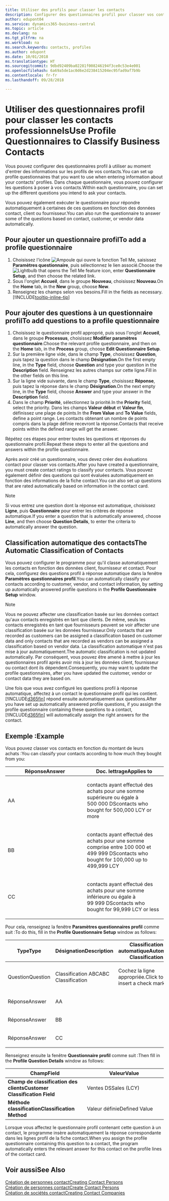```yaml
---
title: Utiliser des profils pour classer les contacts
description: Configurer des questionnaires profil pour classer vos contacts professionnels
author: edupont04
ms.service: dynamics365-business-central
ms.topic: article
ms.devlang: na
ms.tgt_pltfrm: na
ms.workload: na
ms.search.keywords: contacts, profiles
ms.author: edupont
ms.date: 10/01/2018
ms.translationtype: HT
ms.sourcegitcommit: 9dbd92409ba02281f008246194f3ce0c53e4e001
ms.openlocfilehash: 6a69a5de1ac0d6e2d238415204ec95fad9af7b9b
ms.contentlocale: fr-fr
ms.lasthandoff: 09/28/2018

---
```


# <a name="use-profile-questionnaires-to-classify-business-contacts"></a><span data-ttu-id="da3d5-103">Utiliser des questionnaires profil pour classer les contacts professionnels</span><span class="sxs-lookup"><span data-stu-id="da3d5-103">Use Profile Questionnaires to Classify Business Contacts</span></span>
<span data-ttu-id="da3d5-104">Vous pouvez configurer des questionnaires profil à utiliser au moment d'entrer des informations sur les profils de vos contacts.</span><span class="sxs-lookup"><span data-stu-id="da3d5-104">You can set up profile questionnaires that you want to use when entering information about your contacts' profiles.</span></span> <span data-ttu-id="da3d5-105">Dans chaque questionnaire, vous pouvez configurer les questions à poser à vos contacts.</span><span class="sxs-lookup"><span data-stu-id="da3d5-105">Within each questionnaire, you can set up the different questions you intend to ask your contacts.</span></span>  

<span data-ttu-id="da3d5-106">Vous pouvez également exécuter le questionnaire pour répondre automatiquement à certaines de ces questions en fonction des données contact, client ou fournisseur.</span><span class="sxs-lookup"><span data-stu-id="da3d5-106">You can also run the questionnaire to answer some of the questions based on contact, customer, or vendor data automatically.</span></span>  

## <a name="to-add-a-profile-questionnaire"></a><span data-ttu-id="da3d5-107">Pour ajouter un questionnaire profil</span><span class="sxs-lookup"><span data-stu-id="da3d5-107">To add a profile questionnaire</span></span>
1.  <span data-ttu-id="da3d5-108">Choisissez l'icône ![Ampoule qui ouvre la fonction Tell Me](media/ui-search/search_small.png "Dites-moi ce que vous voulez faire"), saisissez **Paramètres questionnaire**, puis sélectionnez le lien associé.</span><span class="sxs-lookup"><span data-stu-id="da3d5-108">Choose the ![Lightbulb that opens the Tell Me feature](media/ui-search/search_small.png "Tell me what you want to do") icon, enter **Questionnaire Setup**, and then choose the related link.</span></span>  
2.  <span data-ttu-id="da3d5-109">Sous l'onglet **Accueil**, dans le groupe **Nouveau**, choisissez **Nouveau**.</span><span class="sxs-lookup"><span data-stu-id="da3d5-109">On the **Home** tab, in the **New** group, choose **New**.</span></span>  
3.  <span data-ttu-id="da3d5-110">Renseignez les champs selon vos besoins.</span><span class="sxs-lookup"><span data-stu-id="da3d5-110">Fill in the fields as necessary.</span></span> [!INCLUDE[tooltip-inline-tip](includes/tooltip-inline-tip_md.md)]  

## <a name="to-add-questions-to-a-profile-questionnaire"></a><span data-ttu-id="da3d5-111">Pour ajouter des questions à un questionnaire profil</span><span class="sxs-lookup"><span data-stu-id="da3d5-111">To add questions to a profile questionnaire</span></span>
1.  <span data-ttu-id="da3d5-112">Choisissez le questionnaire profil approprié, puis sous l'onglet **Accueil**, dans le groupe **Processus**, choisissez **Modifier paramètres questionnaire**.</span><span class="sxs-lookup"><span data-stu-id="da3d5-112">Choose the relevant profile questionnaire, and then on the **Home** tab, in the **Process** group, choose **Edit Questionnaire Setup**.</span></span>  
2.  <span data-ttu-id="da3d5-113">Sur la première ligne vide, dans le champ **Type**, choisissez **Question**, puis tapez la question dans le champ **Désignation**.</span><span class="sxs-lookup"><span data-stu-id="da3d5-113">On the first empty line, in the **Type** field, choose **Question** and type your question in the **Description** field.</span></span> <span data-ttu-id="da3d5-114">Renseignez les autres champs sur cette ligne.</span><span class="sxs-lookup"><span data-stu-id="da3d5-114">Fill in the other fields on this line.</span></span>  
3.  <span data-ttu-id="da3d5-115">Sur la ligne vide suivante, dans le champ **Type**, choisissez **Réponse**, puis tapez la réponse dans le champ **Désignation**.</span><span class="sxs-lookup"><span data-stu-id="da3d5-115">On the next empty line, in the **Type** field, choose **Answer** and type your answer in the **Description** field.</span></span>  
4.  <span data-ttu-id="da3d5-116">Dans le champ **Priorité**, sélectionnez la priorité.</span><span class="sxs-lookup"><span data-stu-id="da3d5-116">In the **Priority** field, select the priority.</span></span> <span data-ttu-id="da3d5-117">Dans les champs **Valeur début** et **Valeur fin**, définissez une plage de points.</span><span class="sxs-lookup"><span data-stu-id="da3d5-117">In the **From Value** and **To Value** fields, define a point range.</span></span> <span data-ttu-id="da3d5-118">Les contacts obtenant un nombre de points compris dans la plage définie recevront la réponse.</span><span class="sxs-lookup"><span data-stu-id="da3d5-118">Contacts that receive points within the defined range will get the answer.</span></span>  

<span data-ttu-id="da3d5-119">Répétez ces étapes pour entrer toutes les questions et réponses du questionnaire profil.</span><span class="sxs-lookup"><span data-stu-id="da3d5-119">Repeat these steps to enter all the questions and answers within the profile questionnaire.</span></span>

<span data-ttu-id="da3d5-120">Après avoir créé un questionnaire, vous devez créer des évaluations contact pour classer vos contacts.</span><span class="sxs-lookup"><span data-stu-id="da3d5-120">After you have created a questionnaire, you must create contact ratings to classify your contacts.</span></span> <span data-ttu-id="da3d5-121">Vous pouvez également définir des questions qui sont évaluées automatiquement en fonction des informations de la fiche contact.</span><span class="sxs-lookup"><span data-stu-id="da3d5-121">You can also set up questions that are rated automatically based on information in the contact card.</span></span>  

> [!NOTE]
> <span data-ttu-id="da3d5-122">Si vous entrez une question dont la réponse est automatique, choisissez <STRONG>Ligne</STRONG>, puis <STRONG>Questionnaire</STRONG> pour entrer les critères de réponse automatique.</span><span class="sxs-lookup"><span data-stu-id="da3d5-122">If you enter a question that is automatically answered, choose <STRONG>Line</STRONG>, and then choose <STRONG>Question Details</STRONG>, to enter the criteria to automatically answer the question.</span></span>

## <a name="the-automatic-classification-of-contacts"></a><span data-ttu-id="da3d5-123">Classification automatique des contacts</span><span class="sxs-lookup"><span data-stu-id="da3d5-123">The Automatic Classification of Contacts</span></span>
<span data-ttu-id="da3d5-124">Vous pouvez configurer le programme pour qu'il classe automatiquement les contacts en fonction des données client, fournisseur et contact. Pour cela, configurez des questions profil à réponse automatique dans la fenêtre **Paramètres questionnaires profil**.</span><span class="sxs-lookup"><span data-stu-id="da3d5-124">You can automatically classify your contacts according to customer, vendor, and contact information, by setting up automatically answered profile questions in the **Profile Questionnaire Setup** window.</span></span>  

> [!NOTE]
> <span data-ttu-id="da3d5-125">Vous ne pouvez affecter une classification basée sur les données contact qu'aux contacts enregistrés en tant que clients. De même, seuls les contacts enregistrés en tant que fournisseurs peuvent se voir affecter une classification basée sur les données fournisseur.</span><span class="sxs-lookup"><span data-stu-id="da3d5-125">Only contacts that are recorded as customers can be assigned a classification based on customer data and only contacts that are recorded as vendors can be assigned a classification based on vendor data.</span></span> <span data-ttu-id="da3d5-126">La classification automatique n'est pas mise à jour automatiquement.</span><span class="sxs-lookup"><span data-stu-id="da3d5-126">The automatic classification is not updated automatically.</span></span> <span data-ttu-id="da3d5-127">Par conséquent, vous pouvez être amené à mettre à jour les questionnaires profil après avoir mis à jour les données client, fournisseur ou contact dont ils dépendent.</span><span class="sxs-lookup"><span data-stu-id="da3d5-127">Consequently, you may want to update the profile questionnaires, after you have updated the customer, vendor or contact data they are based on.</span></span>  

<span data-ttu-id="da3d5-128">Une fois que vous avez configuré les questions profil à réponse automatique, affectez à un contact le questionnaire profil qui les contient. [!INCLUDE[d365fin](includes/d365fin_md.md)] répond ensuite automatiquement aux questions.</span><span class="sxs-lookup"><span data-stu-id="da3d5-128">After you have set up automatically answered profile questions, if you assign the profile questionnaire containing these questions to a contact, [!INCLUDE[d365fin](includes/d365fin_md.md)] will automatically assign the right answers for the contact.</span></span>  

## <a name="example"></a><span data-ttu-id="da3d5-129">Exemple :</span><span class="sxs-lookup"><span data-stu-id="da3d5-129">Example</span></span>
<span data-ttu-id="da3d5-130">Vous pouvez classer vos contacts en fonction du montant de leurs achats :</span><span class="sxs-lookup"><span data-stu-id="da3d5-130">You can classify your contacts according to how much they bought from you:</span></span>

<table>
<colgroup>
<col style="width: 50%" />
<col style="width: 50%" />
</colgroup>
<thead>
<tr class="header">
<th><span data-ttu-id="da3d5-131"><strong>Réponse</strong></span><span class="sxs-lookup"><span data-stu-id="da3d5-131"><strong>Answer</strong></span></span></th>
<th><span data-ttu-id="da3d5-132"><strong>Doc. lettrage</strong></span><span class="sxs-lookup"><span data-stu-id="da3d5-132"><strong>Applies to</strong></span></span></th>
</tr>
</thead>
<tbody>
<tr class="odd">
<td><p><span data-ttu-id="da3d5-133">A</span><span class="sxs-lookup"><span data-stu-id="da3d5-133">A</span></span></p></td>
<td><p><span data-ttu-id="da3d5-134">contacts ayant effectué des achats pour une somme supérieure ou égale à 500 000 DS</span><span class="sxs-lookup"><span data-stu-id="da3d5-134">contacts who bought for 500,000 LCY or more</span></span></p></td>
</tr>
<tr class="even">
<td><p><span data-ttu-id="da3d5-135">B</span><span class="sxs-lookup"><span data-stu-id="da3d5-135">B</span></span></p></td>
<td><p><span data-ttu-id="da3d5-136">contacts ayant effectué des achats pour une somme comprise entre 100 000 et 499 999 DS</span><span class="sxs-lookup"><span data-stu-id="da3d5-136">contacts who bought for 100,000 up to 499,999 LCY</span></span></p></td>
</tr>
<tr class="odd">
<td><p><span data-ttu-id="da3d5-137">C</span><span class="sxs-lookup"><span data-stu-id="da3d5-137">C</span></span></p></td>
<td><p><span data-ttu-id="da3d5-138">contacts ayant effectué des achats pour une somme inférieure ou égale à 99 999 DS</span><span class="sxs-lookup"><span data-stu-id="da3d5-138">contacts who bought for 99,999 LCY or less</span></span></p></td>
</tr>
</tbody>
</table>

<span data-ttu-id="da3d5-139">Pour cela, renseignez la fenêtre **Paramètres questionnaires profil** comme suit :</span><span class="sxs-lookup"><span data-stu-id="da3d5-139">To do this, fill in the **Profile Questionnaire Setup** window as follows:</span></span>


<table>
<colgroup>
<col style="width: 20%" />
<col style="width: 20%" />
<col style="width: 20%" />
<col style="width: 20%" />
<col style="width: 20%" />
</colgroup>
<thead>
<tr class="header">
<th><span data-ttu-id="da3d5-140"><strong>Type</strong></span><span class="sxs-lookup"><span data-stu-id="da3d5-140"><strong>Type</strong></span></span></th>
<th><span data-ttu-id="da3d5-141"><strong>Désignation</strong></span><span class="sxs-lookup"><span data-stu-id="da3d5-141"><strong>Description</strong></span></span></th>
<th><span data-ttu-id="da3d5-142"><strong>Classification automatique</strong></span><span class="sxs-lookup"><span data-stu-id="da3d5-142"><strong>Automatic Classification</strong></span></span></th>
<th><span data-ttu-id="da3d5-143"><strong>Valeur début</strong></span><span class="sxs-lookup"><span data-stu-id="da3d5-143"><strong>From Value</strong></span></span></th>
<th><span data-ttu-id="da3d5-144"><strong>Valeur fin</strong></span><span class="sxs-lookup"><span data-stu-id="da3d5-144"><strong>To Value</strong></span></span></th>
</tr>
</thead>
<tbody>
<tr class="odd">
<td><p><span data-ttu-id="da3d5-145">Question</span><span class="sxs-lookup"><span data-stu-id="da3d5-145">Question</span></span></p></td>
<td><p><span data-ttu-id="da3d5-146">Classification ABC</span><span class="sxs-lookup"><span data-stu-id="da3d5-146">ABC Classification</span></span></p></td>
<td><p><span data-ttu-id="da3d5-147">Cochez la ligne appropriée.</span><span class="sxs-lookup"><span data-stu-id="da3d5-147">Click to insert a check mark</span></span></p></td>
<td><p> </p></td>
<td><p> </p></td>
</tr>
<tr class="even">
<td><p><span data-ttu-id="da3d5-148">Réponse</span><span class="sxs-lookup"><span data-stu-id="da3d5-148">Answer</span></span></p></td>
<td><p><span data-ttu-id="da3d5-149">A</span><span class="sxs-lookup"><span data-stu-id="da3d5-149">A</span></span></p></td>
<td><p> </p></td>
<td><p><span data-ttu-id="da3d5-150">500,000</span><span class="sxs-lookup"><span data-stu-id="da3d5-150">500,000</span></span></p></td>
<td><p> </p></td>
</tr>
<tr class="odd">
<td><p><span data-ttu-id="da3d5-151">Réponse</span><span class="sxs-lookup"><span data-stu-id="da3d5-151">Answer</span></span></p></td>
<td><p><span data-ttu-id="da3d5-152">B</span><span class="sxs-lookup"><span data-stu-id="da3d5-152">B</span></span></p></td>
<td><p> </p></td>
<td><p><span data-ttu-id="da3d5-153">100,000</span><span class="sxs-lookup"><span data-stu-id="da3d5-153">100,000</span></span></p></td>
<td><p><span data-ttu-id="da3d5-154">499 999</span><span class="sxs-lookup"><span data-stu-id="da3d5-154">499,999</span></span></p></td>
</tr>
<tr class="even">
<td><p><span data-ttu-id="da3d5-155">Réponse</span><span class="sxs-lookup"><span data-stu-id="da3d5-155">Answer</span></span></p></td>
<td><p><span data-ttu-id="da3d5-156">C</span><span class="sxs-lookup"><span data-stu-id="da3d5-156">C</span></span></p></td>
<td><p> </p></td>
<td><p> </p></td>
<td><p><span data-ttu-id="da3d5-157">99 999</span><span class="sxs-lookup"><span data-stu-id="da3d5-157">99,999</span></span></p></td>
</tr>
</tbody>
</table>

<span data-ttu-id="da3d5-158">Renseignez ensuite la fenêtre **Questionnaire profil** comme suit :</span><span class="sxs-lookup"><span data-stu-id="da3d5-158">Then fill in the **Profile Question Details** window as follows:</span></span>
<table>
<colgroup>
<col style="width: 50%" />
<col style="width: 50%" />
</colgroup>
<thead>
<tr class="header">
<th><span data-ttu-id="da3d5-159"><strong>Champ</strong></span><span class="sxs-lookup"><span data-stu-id="da3d5-159"><strong>Field</strong></span></span></th>
<th><span data-ttu-id="da3d5-160"><strong>Valeur</strong></span><span class="sxs-lookup"><span data-stu-id="da3d5-160"><strong>Value</strong></span></span></th>
</tr>
</thead>
<tbody>
<tr>
<td><span data-ttu-id="da3d5-161"><strong>Champ de classification des clients</strong></span><span class="sxs-lookup"><span data-stu-id="da3d5-161"><strong>Customer Classification Field</strong></span></span></td>
<td><span data-ttu-id="da3d5-162"><emphasis>Ventes DS</emphasis></span><span class="sxs-lookup"><span data-stu-id="da3d5-162"><emphasis>Sales (LCY)</emphasis></span></span></td>
</tr>
<tr>
<td><span data-ttu-id="da3d5-163"><strong>Méthode classification</strong></span><span class="sxs-lookup"><span data-stu-id="da3d5-163"><strong>Classification Method</strong></span></span></td>
<td><span data-ttu-id="da3d5-164"><emphasis>Valeur définie</emphasis></span><span class="sxs-lookup"><span data-stu-id="da3d5-164"><emphasis>Defined Value</emphasis></span></span></td>
</tr>
</tbody>
</table>

<span data-ttu-id="da3d5-165">Lorsque vous affectez le questionnaire profil contenant cette question à un contact, le programme insère automatiquement la réponse correspondante dans les lignes profil de la fiche contact.</span><span class="sxs-lookup"><span data-stu-id="da3d5-165">When you assign the profile questionnaire containing this question to a contact, the program automatically enters the relevant answer for this contact on the profile lines of the contact card.</span></span>

## <a name="see-also"></a><span data-ttu-id="da3d5-166">Voir aussi</span><span class="sxs-lookup"><span data-stu-id="da3d5-166">See Also</span></span>
[<span data-ttu-id="da3d5-167">Création de personnes contact</span><span class="sxs-lookup"><span data-stu-id="da3d5-167">Creating Contact Persons</span></span>](marketing-create-contact-persons.md)  
[<span data-ttu-id="da3d5-168">Création de personnes contact</span><span class="sxs-lookup"><span data-stu-id="da3d5-168">Create Contact Persons</span></span>](marketing-how-create-contact-persons.md)  
[<span data-ttu-id="da3d5-169">Création de sociétés contact</span><span class="sxs-lookup"><span data-stu-id="da3d5-169">Creating Contact Companies</span></span>](marketing-create-contact-companies.md)  

